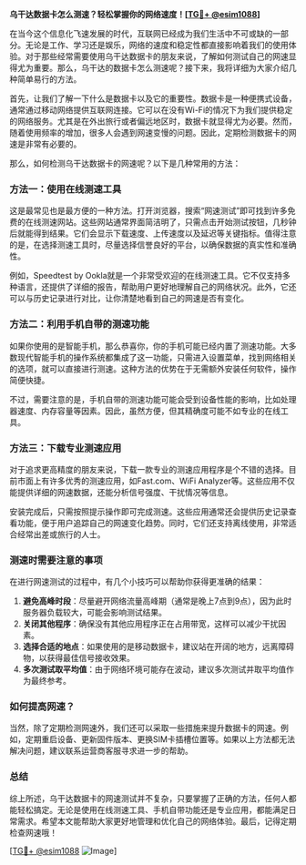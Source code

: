**乌干达数据卡怎么测速？轻松掌握你的网络速度！[[TG💪+ @esim1088](https://t.me/s/esim1088)]**

在当今这个信息化飞速发展的时代，互联网已经成为我们生活中不可或缺的一部分。无论是工作、学习还是娱乐，网络的速度和稳定性都直接影响着我们的使用体验。对于那些经常需要使用乌干达数据卡的朋友来说，了解如何测试自己的网速显得尤为重要。那么，乌干达的数据卡怎么测速呢？接下来，我将详细为大家介绍几种简单易行的方法。

首先，让我们了解一下什么是数据卡以及它的重要性。数据卡是一种便携式设备，通常通过移动网络提供互联网连接。它可以在没有Wi-Fi的情况下为我们提供稳定的网络服务。尤其是在外出旅行或者偏远地区时，数据卡就显得尤为必要。然而，随着使用频率的增加，很多人会遇到网速变慢的问题。因此，定期检测数据卡的网速是非常有必要的。

那么，如何检测乌干达数据卡的网速呢？以下是几种常用的方法：

### 方法一：使用在线测速工具

这是最常见也是最方便的一种方法。打开浏览器，搜索“网速测试”即可找到许多免费的在线测速网站。这些网站通常界面简洁明了，只需点击开始测试按钮，几秒钟后就能得到结果。它们会显示下载速度、上传速度以及延迟等关键指标。值得注意的是，在选择测速工具时，尽量选择信誉良好的平台，以确保数据的真实性和准确性。

例如，Speedtest by Ookla就是一个非常受欢迎的在线测速工具。它不仅支持多种语言，还提供了详细的报告，帮助用户更好地理解自己的网络状况。此外，它还可以与历史记录进行对比，让你清楚地看到自己的网速是否有变化。

### 方法二：利用手机自带的测速功能

如果你使用的是智能手机，那么恭喜你，你的手机可能已经内置了测速功能。大多数现代智能手机的操作系统都集成了这一功能，只需进入设置菜单，找到网络相关的选项，就可以直接进行测速。这种方法的优势在于无需额外安装任何软件，操作简便快捷。

不过，需要注意的是，手机自带的测速功能可能会受到设备性能的影响，比如处理器速度、内存容量等因素。因此，虽然方便，但其精确度可能不如专业的在线工具。

### 方法三：下载专业测速应用

对于追求更高精度的朋友来说，下载一款专业的测速应用程序是个不错的选择。目前市面上有许多优秀的测速应用，如Fast.com、WiFi Analyzer等。这些应用不仅能提供详细的网速数据，还能分析信号强度、干扰情况等信息。

安装完成后，只需按照提示操作即可完成测速。这些应用通常还会提供历史记录查看功能，便于用户追踪自己的网速变化趋势。同时，它们还支持离线使用，非常适合经常出差或旅行的人士。

### 测速时需要注意的事项

在进行网速测试的过程中，有几个小技巧可以帮助你获得更准确的结果：

1. **避免高峰时段**：尽量避开网络流量高峰期（通常是晚上7点到9点），因为此时服务器负载较大，可能会影响测试结果。
2. **关闭其他程序**：确保没有其他应用程序正在占用带宽，这样可以减少干扰因素。
3. **选择合适的地点**：如果使用的是移动数据卡，建议站在开阔的地方，远离障碍物，以获得最佳信号接收效果。
4. **多次测试取平均值**：由于网络环境可能存在波动，建议多次测试并取平均值作为最终参考。

### 如何提高网速？

当然，除了定期检测网速外，我们还可以采取一些措施来提升数据卡的网速。例如，定期重启设备、更新固件版本、更换SIM卡插槽位置等。如果以上方法都无法解决问题，建议联系运营商客服寻求进一步的帮助。

### 总结

综上所述，乌干达数据卡的网速测试并不复杂，只要掌握了正确的方法，任何人都能轻松搞定。无论是使用在线测速工具、手机自带功能还是专业应用，都能满足日常需求。希望本文能帮助大家更好地管理和优化自己的网络体验。最后，记得定期检查网速哦！

[[TG💪+ @esim1088](https://t.me/s/esim1088) ![Image](https://i.postimg.cc/4NQfJmqS/Snipaste-2025-05-13-00-14-12.png)]